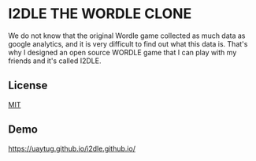 
# I2DLE THE WORDLE CLONE

We do not know that the original Wordle game collected as much data as google analytics, and it is very difficult to find out what this data is. That's why I designed an open source WORDLE game that I can play with my friends and it's called I2DLE.


## License

[MIT](https://choosealicense.com/licenses/mit/)

  

    
## Demo

https://uaytug.github.io/i2dle.github.io/


  
